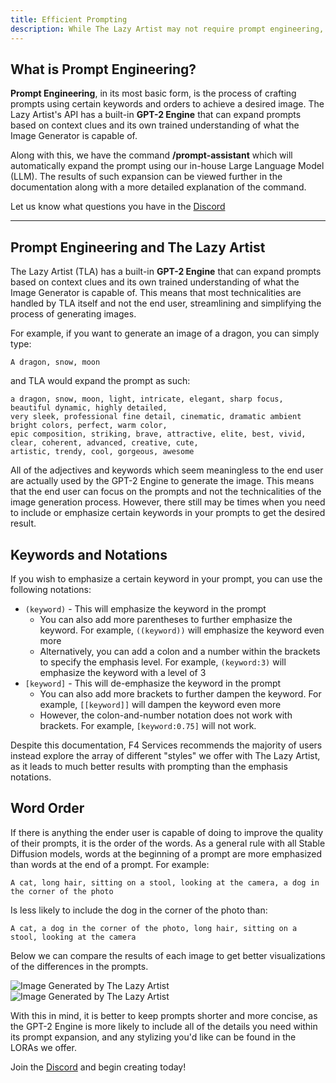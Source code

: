 ```yaml
---
title: Efficient Prompting
description: While The Lazy Artist may not require prompt engineering, some prompts are still better than others. This page will tell you how to make the most out of your creations.
---
```


## What is Prompt Engineering?

**Prompt Engineering**, in its most basic form, is the process of crafting prompts using certain keywords and orders to achieve a desired image.
The Lazy Artist's API has a built-in **GPT-2 Engine** that can expand prompts based on context clues and its own trained understanding of what the
Image Generator is capable of.

Along with this, we have the command **/prompt-assistant** which will automatically expand the prompt using our in-house Large Language Model (LLM).
The results of such expansion can be viewed further in the documentation along with a more detailed explanation of the command.

Let us know what questions you have in the [Discord](https://discord.gg/XpRMvAkyTv)

---

## Prompt Engineering and The Lazy Artist

The Lazy Artist (TLA) has a built-in **GPT-2 Engine** that can expand prompts based on context clues and its own trained understanding of what the
Image Generator is capable of. This means that most technicalities are handled by TLA itself and not the end user, streamlining and
simplifying the process of generating images.

For example, if you want to generate an image of a dragon, you can simply type:
```
A dragon, snow, moon
```
and TLA would expand the prompt as such:
```
a dragon, snow, moon, light, intricate, elegant, sharp focus, beautiful dynamic, highly detailed, 
very sleek, professional fine detail, cinematic, dramatic ambient bright colors, perfect, warm color, 
epic composition, striking, brave, attractive, elite, best, vivid, clear, coherent, advanced, creative, cute, 
artistic, trendy, cool, gorgeous, awesome
```

All of the adjectives and keywords which seem meaningless to the end user are actually used by the GPT-2 Engine to generate the image.
This means that the end user can focus on the prompts and not the technicalities of the image generation process. However, there still
may be times when you need to include or emphasize certain keywords in your prompts to get the desired result.

## Keywords and Notations

If you wish to emphasize a certain keyword in your prompt, you can use the following notations:
- `(keyword)` - This will emphasize the keyword in the prompt
  - You can also add more parentheses to further emphasize the keyword. For example, `((keyword))` will emphasize the keyword even more
  - Alternatively, you can add a colon and a number within the brackets to specify the emphasis level. For example, `(keyword:3)` will emphasize the keyword with a level of 3
- `[keyword]` - This will de-emphasize the keyword in the prompt
  - You can also add more brackets to further dampen the keyword. For example, `[[keyword]]` will dampen the keyword even more
  - However, the colon-and-number notation does not work with brackets. For example, `[keyword:0.75]` will not work.

Despite this documentation, F4 Services recommends the majority of users instead explore the array of different 
"styles" we offer with The Lazy Artist, as it leads to much better results with prompting than the emphasis notations.

## Word Order

If there is anything the ender user is capable of doing to improve the quality of their prompts, it is the order of the words.
As a general rule with all Stable Diffusion models, words at the beginning of a prompt are more emphasized than words at the end
of a prompt. For example:
```
A cat, long hair, sitting on a stool, looking at the camera, a dog in the corner of the photo
```
Is less likely to include the dog in the corner of the photo than:
```
A cat, a dog in the corner of the photo, long hair, sitting on a stool, looking at the camera
```

Below we can compare the results of each image to get better visualizations of the differences in the prompts.

![Image Generated by The Lazy Artist](https://example.com/example.jpg)
![Image Generated by The Lazy Artist](https://example.com/example.jpg)

With this in mind, it is better to keep prompts shorter and more concise, as the GPT-2 Engine is more likely to include all of the
details you need within its prompt expansion, and any stylizing you'd like can be found in the LORAs we offer.

Join the [Discord](https://discord.gg/XpRMvAkyTv) and begin creating today!

